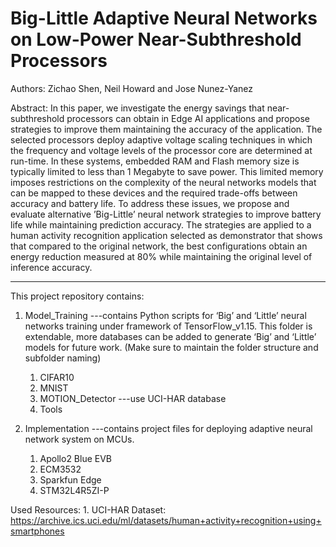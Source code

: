 # Big-Little Adaptive Neural Networks on Low-Power Near-Subthreshold Processors
Authors: Zichao Shen, Neil Howard and Jose Nunez-Yanez 

Abstract: In this paper, we investigate the energy savings that near-subthreshold processors can obtain in Edge AI applications and propose strategies to improve them maintaining the accuracy of the application. The selected processors deploy adaptive voltage scaling techniques in which the frequency and voltage levels of the processor core are determined at run-time. In these systems, embedded RAM and Flash memory size is typically limited to less than 1 Megabyte to save power. This limited memory imposes restrictions on the complexity of the neural networks models that can be mapped to these devices and the required trade-offs between accuracy and battery life. To address these issues, we propose and evaluate alternative ’Big-Little’ neural network strategies to improve battery life while maintaining prediction accuracy. The strategies are applied to a human activity recognition application selected as demonstrator that shows that compared to the original network, the best configurations obtain an energy reduction measured at 80% while maintaining the original level of inference accuracy.  

----------------------------------------------------------------------------------
This project repository contains:
1.  Model_Training      ---contains Python scripts for ‘Big’ and ‘Little’ neural networks training under framework of TensorFlow_v1.15. This folder is extendable, more databases can be added to generate ‘Big’ and ‘Little’ models for future work. (Make sure to maintain the folder structure and subfolder naming)
    1.  CIFAR10
    2.  MNIST
    3.  MOTION_Detector     ---use UCI-HAR database
    4.  Tools

2.  Implementation      ---contains project files for deploying adaptive neural network system on MCUs.
    1.  Apollo2 Blue EVB
    2.  ECM3532
    3.  Sparkfun Edge
    4.  STM32L4R5ZI-P






Used Resources:
    1. UCI-HAR Dataset: https://archive.ics.uci.edu/ml/datasets/human+activity+recognition+using+smartphones


